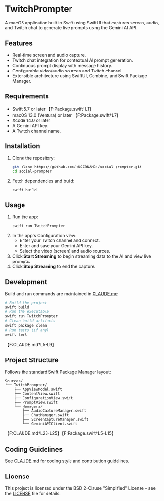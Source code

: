 # TwitchPrompter

A macOS application built in Swift using SwiftUI that captures screen, audio, and Twitch chat to generate live prompts using the Gemini AI API.

## Features
- Real-time screen and audio capture.
- Twitch chat integration for contextual AI prompt generation.
- Continuous prompt display with message history.
- Configurable video/audio sources and Twitch channel.
- Extensible architecture using SwiftUI, Combine, and Swift Package Manager.

## Requirements
- Swift 5.7 or later 【F:Package.swift†L1】
- macOS 13.0 (Ventura) or later 【F:Package.swift†L7】
- Xcode 14.0 or later
- A Gemini API key.
- A Twitch channel name.

## Installation
1. Clone the repository:
   ```bash
   git clone https://github.com/<USERNAME>/social-prompter.git
   cd social-prompter
   ```
2. Fetch dependencies and build:
   ```bash
   swift build
   ```

## Usage
1. Run the app:
   ```bash
   swift run TwitchPrompter
   ```
2. In the app's Configuration view:
   - Enter your Twitch channel and connect.
   - Enter and save your Gemini API key.
   - Select the video (screen) and audio sources.
3. Click **Start Streaming** to begin streaming data to the AI and view live prompts.
4. Click **Stop Streaming** to end the capture.

## Development
Build and run commands are maintained in [CLAUDE.md](CLAUDE.md):
```bash
# Build the project
swift build
# Run the executable
swift run TwitchPrompter
# Clean build artifacts
swift package clean
# Run tests (if any)
swift test
```
【F:CLAUDE.md†L5-L9】

## Project Structure
Follows the standard Swift Package Manager layout:
```
Sources/
└── TwitchPrompter/
    ├── AppViewModel.swift
    ├── ContentView.swift
    ├── ConfigurationView.swift
    ├── PromptView.swift
    └── Managers/
        ├── AudioCaptureManager.swift
        ├── ChatManager.swift
        ├── ScreenCaptureManager.swift
        └── GeminiAPIClient.swift
```
【F:CLAUDE.md†L23-L25】【F:Package.swift†L5-L15】

## Coding Guidelines
See [CLAUDE.md](CLAUDE.md) for coding style and contribution guidelines.

## License
This project is licensed under the BSD 2-Clause "Simplified" License - see the [LICENSE](LICENSE) file for details.
